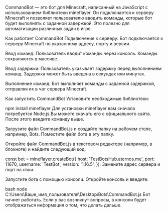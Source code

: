 CommandBot — это бот для Minecraft, написанный на JavaScript с использованием библиотеки mineflayer. Он подключается к серверу Minecraft и позволяет пользователю вводить команды, которые бот будет выполнять с заданной задержкой. Это полезно для автоматизации различных задач в игре.

Как работает CommandBot
Подключение к серверу: Бот подключается к серверу Minecraft по указанному адресу, порту и версии.

Ввод команд: Пользователь вводит команды через консоль. Команды сохраняются в массиве.

Ввод задержки: Пользователь указывает задержку перед выполнением команд. Задержка может быть введена в секундах или минутах.

Выполнение команд: Бот выполняет команды с заданной задержкой, отправляя их в чат сервера Minecraft.

Как запустить CommandBot
Установите необходимые библиотеки:

npm install mineflayer
Для установки mineflayer вам сначала потребуется Node.js.Вы можете скачать его с официального сайта. После этого введите команду выше.

Загрузите файл CommandBot.js и создайте папку на рабочем столе, например, Bots. Поместите файл бота в эту папку.

Откройте файл CommandBot.js в текстовом редакторе (например, в блокноте) и найдите следующий код:

const bot = mineflayer.createBot({
  host: 'TestBotsHub.aternos.me',
  port: 11670,
  username: 'TestBot',
  version: '1.16.5',
});
Замените адрес сервера и порт на свои.

Запустите бота с помощью консоли. Откройте консоль и введите:

bash
node C:\Users\Ваше_имя_пользователя\Desktop\Bots\CommandBot.js
Бот начнет работать. Если у вас возникнут вопросы, в консоли будет отображаться информация о том, что делать дальше.
